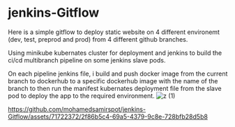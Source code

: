 # jenkins-Gitflow
Here is a simple gitflow to deploy static website on 4 different environemt (dev, test, preprod and prod) from 4 different github branches.

Using minikube kubernates cluster for deployment and jenkins to build the ci/cd multibranch pipeline on some jenkins slave pods.

On each pipeline jenkins file, i build and push docker image from the current branch to dockerhub to a specific dockerhub image with the name of the branch to then run the manifest kubernates deployment file from the slave pod to deploy the app to the required environment.
![z (1)](https://github.com/mohamedsamirspot/jenkins-Gitflow/assets/71722372/bf76b16e-fb25-4274-aeb9-4b137067e488)


https://github.com/mohamedsamirspot/jenkins-Gitflow/assets/71722372/2f86b5c4-69a5-4379-9c8e-728bfb28d5b8

